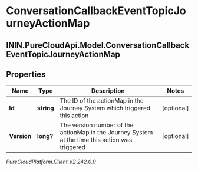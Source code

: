 # ConversationCallbackEventTopicJourneyActionMap

## ININ.PureCloudApi.Model.ConversationCallbackEventTopicJourneyActionMap

## Properties

|Name | Type | Description | Notes|
|------------ | ------------- | ------------- | -------------|
| **Id** | **string** | The ID of the actionMap in the Journey System which triggered this action | [optional] |
| **Version** | **long?** | The version number of the actionMap in the Journey System at the time this action was triggered | [optional] |



_PureCloudPlatform.Client.V2 242.0.0_
